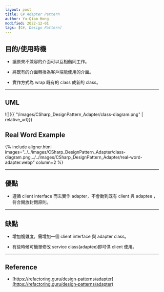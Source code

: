 ```yaml
---
layout: post
title: C# Adapter Pattern
author: Yu-Qiao Hong
modified: 2022-12-01
tags: [C#, Design Pattern]
---
```


## 目的/使用時機

* 讓原來不兼容的介面可以互相偕同工作。

* 將既有的介面轉換為客戶端能使用的介面。

* 實作方式為 wrap 既有的 class 成新的 class。

----------

## UML

![]({{ "/images/CSharp_DesignPattern_Adapter/class-diagram.png" | relative_url}})

## Real Word Example

{% include aligner.html images="../../images/CSharp_DesignPattern_Adapter/class-diagram.png,../../images/CSharp_DesignPattern_Adapter/real-word-adapter.webp" column=2 %}

----------

## 優點

* 遵循 client interface 而去實作 adapter，不會動到既有 client 與 adaptee ，符合開放封閉原則。

----------

## 缺點

* 增加複雜度，需增加一個 client interface 與 adapter class。

* 有些時候可簡單修改 service class(adaptee)即可供 client 使用。

----------

## Reference

- [https://refactoring.guru/design-patterns/adapter](https://refactoring.guru/design-patterns/adapter)